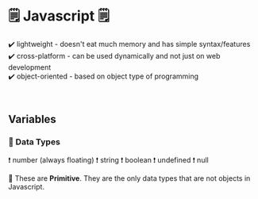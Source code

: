 # 🗒️ Javascript 🗒️

✔️ lightweight - doesn't eat much memory and has simple syntax/features<br>
✔️ cross-platform - can be used dynamically and not just on web development<br>
✔️ object-oriented - based on object type of programming<br>

<br>

## Variables

### 🔔 Data Types
 ❗ number (always floating)
 ❗ string
 ❗ boolean
 ❗ undefined
 ❗ null  

🔆 These are <strong>Primitive</strong>. They are the only data types that are not objects in Javascript.
